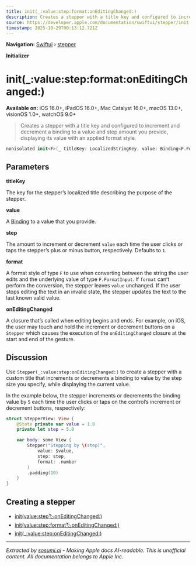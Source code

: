```yaml
---
title: init(_:value:step:format:onEditingChanged:)
description: Creates a stepper with a title key and configured to increment and decrement a binding to a value and step amount you provide, displaying its value with an applied format style.
source: https://developer.apple.com/documentation/swiftui/stepper/init(_:value:step:format:oneditingchanged:)
timestamp: 2025-10-29T00:13:12.721Z
---
```


**Navigation:** [Swiftui](/documentation/swiftui) › [stepper](/documentation/swiftui/stepper)

**Initializer**

# init(_:value:step:format:onEditingChanged:)

**Available on:** iOS 16.0+, iPadOS 16.0+, Mac Catalyst 16.0+, macOS 13.0+, visionOS 1.0+, watchOS 9.0+

> Creates a stepper with a title key and configured to increment and decrement a binding to a value and step amount you provide, displaying its value with an applied format style.

```swift
nonisolated init<F>(_ titleKey: LocalizedStringKey, value: Binding<F.FormatInput>, step: F.FormatInput.Stride = 1, format: F, onEditingChanged: @escaping (Bool) -> Void = { _ in }) where F : ParseableFormatStyle, F.FormatInput : BinaryFloatingPoint, F.FormatOutput == String
```

## Parameters

**titleKey**

The key for the stepper’s localized title describing the purpose of the stepper.



**value**

A [Binding](/documentation/swiftui/binding) to a value that you provide.



**step**

The amount to increment or decrement `value` each time the user clicks or taps the stepper’s plus or minus button, respectively.  Defaults to `1`.



**format**

A format style of type `F` to use when converting between the string the user edits and the underlying value of type `F.FormatInput`. If `format` can’t perform the conversion, the stepper leaves `value` unchanged. If the user stops editing the text in an invalid state, the stepper updates the text to the last known valid value.



**onEditingChanged**

A closure that’s called when editing begins and ends. For example, on iOS, the user may touch and hold the increment or decrement buttons on a `Stepper` which causes the execution of the `onEditingChanged` closure at the start and end of the gesture.



## Discussion

Use `Stepper(_:value:step:onEditingChanged:)` to create a stepper with a custom title that increments or decrements a binding to value by the step size you specify, while displaying the current value.

In the example below, the stepper increments or decrements the binding value by `5` each time the user clicks or taps on the control’s increment or decrement buttons, respectively:

```swift
struct StepperView: View {
    @State private var value = 1.0
    private let step = 5.0

    var body: some View {
        Stepper("Stepping by \(step)",
            value: $value,
            step: step,
            format: .number
        )
        .padding(10)
    }
}
```



## Creating a stepper

- [init(value:step:label:onEditingChanged:)](/documentation/swiftui/stepper/init(value:step:label:oneditingchanged:))
- [init(value:step:format:label:onEditingChanged:)](/documentation/swiftui/stepper/init(value:step:format:label:oneditingchanged:))
- [init(_:value:step:onEditingChanged:)](/documentation/swiftui/stepper/init(_:value:step:oneditingchanged:))

---

*Extracted by [sosumi.ai](https://sosumi.ai) - Making Apple docs AI-readable.*
*This is unofficial content. All documentation belongs to Apple Inc.*
